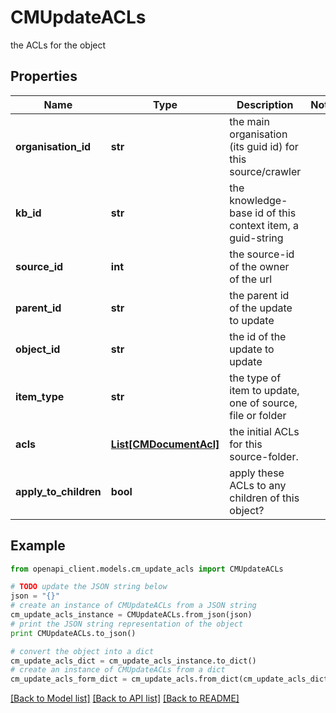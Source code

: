# CMUpdateACLs

the ACLs for the object

## Properties
Name | Type | Description | Notes
------------ | ------------- | ------------- | -------------
**organisation_id** | **str** | the main organisation (its guid id) for this source/crawler | 
**kb_id** | **str** | the knowledge-base id of this context item, a guid-string | 
**source_id** | **int** | the source-id of the owner of the url | 
**parent_id** | **str** | the parent id of the update to update | 
**object_id** | **str** | the id of the update to update | 
**item_type** | **str** | the type of item to update, one of source, file or folder | 
**acls** | [**List[CMDocumentAcl]**](CMDocumentAcl.md) | the initial ACLs for this source-folder. | 
**apply_to_children** | **bool** | apply these ACLs to any children of this object? | 

## Example

```python
from openapi_client.models.cm_update_acls import CMUpdateACLs

# TODO update the JSON string below
json = "{}"
# create an instance of CMUpdateACLs from a JSON string
cm_update_acls_instance = CMUpdateACLs.from_json(json)
# print the JSON string representation of the object
print CMUpdateACLs.to_json()

# convert the object into a dict
cm_update_acls_dict = cm_update_acls_instance.to_dict()
# create an instance of CMUpdateACLs from a dict
cm_update_acls_form_dict = cm_update_acls.from_dict(cm_update_acls_dict)
```
[[Back to Model list]](../README.md#documentation-for-models) [[Back to API list]](../README.md#documentation-for-api-endpoints) [[Back to README]](../README.md)


